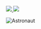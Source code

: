 <a href="https://github.com/jinliming2">
  <img src="https://github-readme-stats.vercel.app/api/top-langs/?username=jinliming2&layout=compact&theme=merko" />
</a>
<a href="https://github.com/jinliming2">
  <img src="https://github-readme-stats.vercel.app/api?username=jinliming2&show_icons=true&count_private=true&hide_title=true&theme=merko" />
</a>

![Astronaut](https://raw.githubusercontent.com/jinliming2/jinliming2/master/astronaut.svg)
